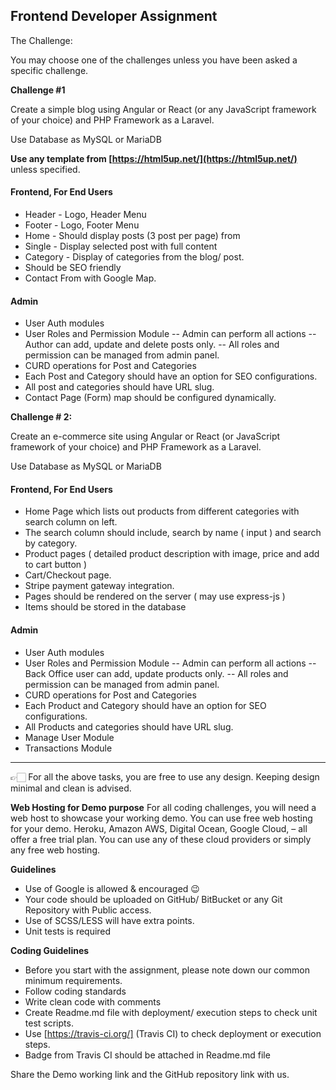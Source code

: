 
## Frontend Developer Assignment

The Challenge:

You may choose one of the challenges unless you have been asked a specific challenge.

**Challenge #1**

Create a simple blog using Angular or React (or any JavaScript framework of your choice) and PHP Framework as a Laravel.

Use Database as MySQL or MariaDB

**Use any template from [https://html5up.net/](https://html5up.net/)** unless specified.

#### Frontend, For End Users
- Header - Logo, Header Menu
- Footer - Logo, Footer Menu
- Home - Should display posts (3 post per page) from 
- Single - Display selected post with full content
- Category - Display of categories from the blog/ post.
- Should be SEO friendly
- Contact From with Google Map.
#### Admin 
- User Auth modules
- User Roles and Permission Module
-- Admin can perform all actions
-- Author can add, update and delete posts only.
-- All roles and permission can be managed from admin panel.
- CURD operations for Post and Categories
- Each Post and Category should have an option for SEO configurations.
- All post and categories should have URL slug.
- Contact Page (Form)  map should be configured dynamically.


**Challenge # 2:**

Create an e-commerce site using  Angular or React (or JavaScript framework of your choice) and PHP Framework as a Laravel.

Use Database as MySQL or MariaDB

#### Frontend, For End Users
- Home Page which lists out products from different categories with search column on left. 
- The search column should include, search by name ( input ) and search by category.
- Product pages ( detailed product description with image, price and add to cart button )
- Cart/Checkout page.
- Stripe payment gateway integration.
- Pages should be rendered on the server ( may use express-js )
- Items should be stored in the database 
#### Admin 
- User Auth modules
- User Roles and Permission Module
-- Admin can perform all actions
-- Back Office user can add, update products only.
-- All roles and permission can be managed from admin panel.
- CURD operations for Post and Categories
- Each Product and Category should have an option for SEO configurations.
- All Products and categories should have URL slug.
- Manage User Module
- Transactions Module
---

👉🏻 For all the above tasks, you are free to use any design. Keeping design minimal and clean is advised.

**Web Hosting for Demo purpose**
For all coding challenges, you will need a web host to showcase your working demo. You can use free web hosting for your demo. Heroku, Amazon AWS, Digital Ocean, Google Cloud, – all offer a free trial plan. You can use any of these cloud providers or simply any free web hosting.

**Guidelines**
- Use of Google is allowed & encouraged 😉
- Your code should be uploaded on GitHub/ BitBucket or any Git Repository with Public access.
- Use of SCSS/LESS will have extra points.
- Unit tests is required

**Coding Guidelines**
- Before you start with the assignment, please note down our common minimum requirements.
- Follow coding standards
- Write clean code with comments
- Create Readme.md file with deployment/ execution steps to check unit test scripts.
- Use [https://travis-ci.org/] (Travis CI) to check deployment or execution steps.
- Badge from Travis CI should be attached in Readme.md file

Share the Demo working link and the GitHub repository link with us.
